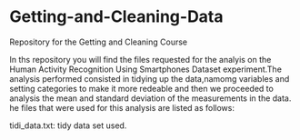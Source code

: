 # Getting-and-Cleaning-Data
Repository for the Getting and Cleaning Course

In ths repository you will find the files requested for the analyis on the Human Activity Recognition Using Smartphones Dataset experiment.The analysis performed consisted in tidying up the data,namomg variables and setting categories to make it more redeable and then we proceeded to analysis the mean and standard deviation of the measurements in the data. he files that were used for this analysis are listed as follows:

tidi_data.txt: tidy data set used.

